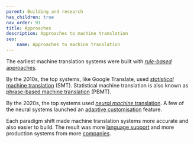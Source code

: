 ```yaml
---
parent: Building and research
has_children: true
nav_order: 91
title: Approaches
description: Approaches to machine translation
seo:
    name: Approaches to machine translation
---
```


The earliest machine translation systems were built with [*rule-based* approaches](rule-based-machine-translation.md).

By the 2010s, the top systems, like Google Translate, used [*statistical* machine translation](/approaches/statistical-machine-translation.md) (SMT).
Statistical machine translation is also known as [phrase-based machine translation](https://machinetranslate.org/statistical-machine-translation#approaches) (PBMT).

By the 2020s, the top systems used [*neural machine* translation](neural-machine-translation.md).
A few of the neural systems launched an [adaptive customisation](/customisation/adaptive.md) feature.

Each paradigm shift made machine translation systems more accurate and also easier to build.
The result was more [language support](/languages/languages.md) and more production systems from more [companies](/industry/companies.md).
